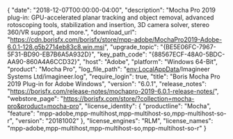 {
  "date": "2018-12-07T00:00:00-04:00",
  "description": "Mocha Pro 2019 plug-in: GPU-accelerated planar tracking and object removal, advanced rotoscoping tools, stabilization and insertion, 3D camera solver, stereo 360/VR support, and more.",
  "download_url": "https://cdn.borisfx.com/borisfx/store/mpp-adobe/MochaPro2019-Adobe-6.0.1-128.g5b2714eb83c8.win.msi",
  "upgrade_topic": "{BE5E06FC-7967-5F31-BD90-EB7B6A5A932D}",
  "key_path_code": "{88567ECF-48A0-5BDC-AA90-860A4A6CCD32}",
  "host": "Adobe",
  "platform": "Windows 64-Bit",
  "product": "Mocha Pro",
  "log_file_path": "<env:LocalAppData>/Imagineer Systems Ltd/imagineer.log",
  "require_login": true,
  "title": "Boris Mocha Pro 2019 Plug-in for Adobe Windows",
  "version": "6.0.1",
  "release_notes": "https://borisfx.com/release-notes/mochapro-2019-6.0.1-release-notes/",
  "webstore_page": "https://borisfx.com/store/?collection=mocha-pro&product=mocha-pro",
  "license_identity": {
    "productline": "Mocha",
    "feature": "mpp-adobe,mpp-multihost,mpp-multihost-so,mpp-multihost-so-r",
    "version": "20181002"
  },
  "license_engines": "RLM",
  "license_names": "mpp-adobe,mpp-multihost,mpp-multihost-so,mpp-multihost-so-r"
}
